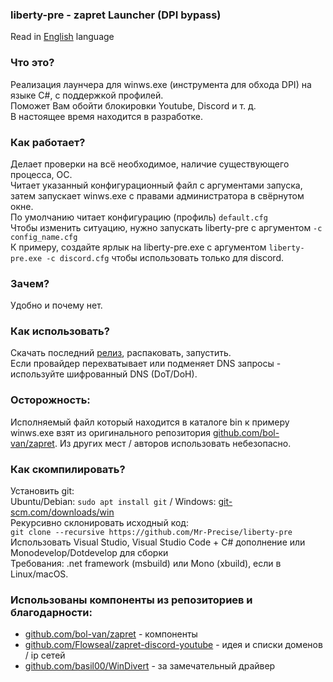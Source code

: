 ### liberty-pre - zapret Launcher (DPI bypass)

Read in [English](README_EN.md) language

### Что это?
Реализация лаунчера для winws.exe (инструмента для обхода DPI) на языке C#, с поддержкой профилей.  
Поможет Вам обойти блокировки Youtube, Discord и т. д.  
В настоящее время находится в разработке.

### Как работает?
Делает проверки на всё необходимое, наличие существующего процесса, ОС.  
Читает указанный конфигурационный файл с аргументами запуска, затем запускает winws.exe с правами администратора в свёрнутом окне.  
По умолчанию читает конфигурацию (профиль) `default.cfg`  
Чтобы изменить ситуацию, нужно запускать liberty-pre с аргументом `-c config_name.cfg`  
К примеру, создайте ярлык на liberty-pre.exe с аргументом `liberty-pre.exe -c discord.cfg` чтобы использовать только для discord.

### Зачем?
Удобно и почему нет.

### Как использовать?
Скачать последний [релиз](https://github.com/Mr-Precise/liberty-pre/releases/latest), распаковать, запустить.  
Если провайдер перехватывает или подменяет DNS запросы - используйте шифрованный DNS (DoT/DoH).

### Осторожность:
Исполняемый файл который находится в каталоге bin к примеру winws.exe взят из оригинального репозитория [github.com/bol-van/zapret](https://github.com/bol-van/zapret). Из других мест / авторов использовать небезопасно.

### Как скомпилировать?
Установить git:  
Ubuntu/Debian: `sudo apt install git` / Windows: [git-scm.com/downloads/win](https://git-scm.com/downloads/win)  
Рекурсивно склонировать исходный код:  
`git clone --recursive https://github.com/Mr-Precise/liberty-pre`  
Использовать Visual Studio, Visual Studio Code + C# дополнение или Monodevelop/Dotdevelop для сборки  
Требования: .net framework (msbuild) или Mono (xbuild), если в Linux/macOS.

### Использованы компоненты из репозиториев и благодарности:
* [github.com/bol-van/zapret](https://github.com/bol-van/zapret) - компоненты
* [github.com/Flowseal/zapret-discord-youtube](https://github.com/Flowseal/zapret-discord-youtube) - идея и списки доменов / ip сетей
* [github.com/basil00/WinDivert](https://github.com/basil00/WinDivert) - за замечательный драйвер

